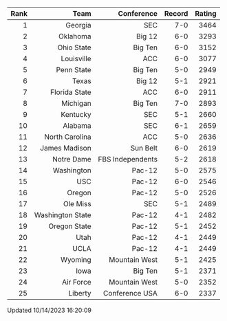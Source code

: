 | Rank  | Team                 | Conference           | Record   | Rating |
| ---:  | ---:                 | ---:                 | ---:     | ---:   |
| 1     | Georgia              | SEC                  | 7-0      | 3464   |
| 2     | Oklahoma             | Big 12               | 6-0      | 3293   |
| 3     | Ohio State           | Big Ten              | 6-0      | 3152   |
| 4     | Louisville           | ACC                  | 6-0      | 3077   |
| 5     | Penn State           | Big Ten              | 5-0      | 2949   |
| 6     | Texas                | Big 12               | 5-1      | 2921   |
| 7     | Florida State        | ACC                  | 6-0      | 2911   |
| 8     | Michigan             | Big Ten              | 7-0      | 2893   |
| 9     | Kentucky             | SEC                  | 5-1      | 2660   |
| 10    | Alabama              | SEC                  | 6-1      | 2659   |
| 11    | North Carolina       | ACC                  | 5-0      | 2636   |
| 12    | James Madison        | Sun Belt             | 6-0      | 2619   |
| 13    | Notre Dame           | FBS Independents     | 5-2      | 2618   |
| 14    | Washington           | Pac-12               | 5-0      | 2575   |
| 15    | USC                  | Pac-12               | 6-0      | 2546   |
| 16    | Oregon               | Pac-12               | 5-0      | 2526   |
| 17    | Ole Miss             | SEC                  | 5-1      | 2489   |
| 18    | Washington State     | Pac-12               | 4-1      | 2482   |
| 19    | Oregon State         | Pac-12               | 5-1      | 2452   |
| 20    | Utah                 | Pac-12               | 4-1      | 2449   |
| 21    | UCLA                 | Pac-12               | 4-1      | 2449   |
| 22    | Wyoming              | Mountain West        | 5-1      | 2425   |
| 23    | Iowa                 | Big Ten              | 5-1      | 2371   |
| 24    | Air Force            | Mountain West        | 5-0      | 2352   |
| 25    | Liberty              | Conference USA       | 6-0      | 2337   |

Updated 10/14/2023 16:20:09
